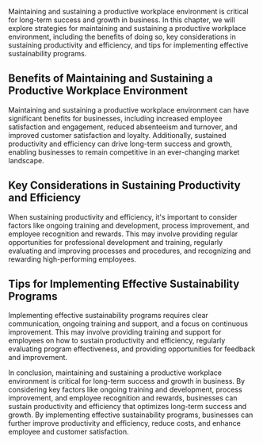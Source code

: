 
Maintaining and sustaining a productive workplace environment is critical for long-term success and growth in business. In this chapter, we will explore strategies for maintaining and sustaining a productive workplace environment, including the benefits of doing so, key considerations in sustaining productivity and efficiency, and tips for implementing effective sustainability programs.

Benefits of Maintaining and Sustaining a Productive Workplace Environment
-------------------------------------------------------------------------

Maintaining and sustaining a productive workplace environment can have significant benefits for businesses, including increased employee satisfaction and engagement, reduced absenteeism and turnover, and improved customer satisfaction and loyalty. Additionally, sustained productivity and efficiency can drive long-term success and growth, enabling businesses to remain competitive in an ever-changing market landscape.

Key Considerations in Sustaining Productivity and Efficiency
------------------------------------------------------------

When sustaining productivity and efficiency, it's important to consider factors like ongoing training and development, process improvement, and employee recognition and rewards. This may involve providing regular opportunities for professional development and training, regularly evaluating and improving processes and procedures, and recognizing and rewarding high-performing employees.

Tips for Implementing Effective Sustainability Programs
-------------------------------------------------------

Implementing effective sustainability programs requires clear communication, ongoing training and support, and a focus on continuous improvement. This may involve providing training and support for employees on how to sustain productivity and efficiency, regularly evaluating program effectiveness, and providing opportunities for feedback and improvement.

In conclusion, maintaining and sustaining a productive workplace environment is critical for long-term success and growth in business. By considering key factors like ongoing training and development, process improvement, and employee recognition and rewards, businesses can sustain productivity and efficiency that optimizes long-term success and growth. By implementing effective sustainability programs, businesses can further improve productivity and efficiency, reduce costs, and enhance employee and customer satisfaction.
